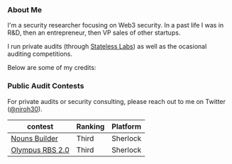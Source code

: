 ### About Me
I'm a security researcher focusing on Web3 security. In a past life I was in R&D, then an entrepreneur, then VP sales of other startups. 

I run private audits (through [Stateless Labs](https://statelesslabs.xyz/)) as well as the ocasional auditing competitions. 

Below are some of my credits:

### Public Audit Contests


For private audits or security consulting, please reach out to me on Twitter ([@niroh30](https://x.com/niroh30)).

|contest|Ranking|Platform|
|----|----|----|
|[Nouns Builder](https://audits.sherlock.xyz/contests/111/leaderboard)|Third|Sherlock|
|[Olympus RBS 2.0]([https://audits.sherlock.xyz/contests/128/leaderboard])|Third|Sherlock|
